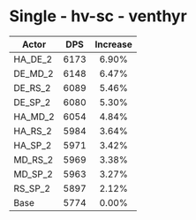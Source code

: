 # Single - hv-sc - venthyr
| Actor | DPS | Increase |
|---|:---:|:---:|
|HA_DE_2|6173|6.90%|
|DE_MD_2|6148|6.47%|
|DE_RS_2|6089|5.46%|
|DE_SP_2|6080|5.30%|
|HA_MD_2|6054|4.84%|
|HA_RS_2|5984|3.64%|
|HA_SP_2|5971|3.42%|
|MD_RS_2|5969|3.38%|
|MD_SP_2|5963|3.27%|
|RS_SP_2|5897|2.12%|
|Base|5774|0.00%|

